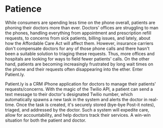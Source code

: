 Patience
========

While consumers are spending less time on the phone overall, patients are phoning their doctors more than ever. Doctors' offices are struggling to man the phones, handling everything from appointment and prescription refill requests, to concerns from sick patients, billing issues, and lately, about how the Affordable Care Act will affect them. However, insurance carriers don't compensate doctors for any of those phone calls and there hasn't been a suitable solution to triaging these requests. Thus, more offices and hospitals are looking for ways to field fewer patients' calls. On the other hand, patients are becoming increasingly frustrated by long wait times on the phone and their requests often disappearing into the ether. Enter Patient.ly.

 Patient.ly is a CRM iPhone application for doctors to manage their patients' requests/concerns. With the magic of the Twilio API, a patient can send a text message to their doctor's designated Twilio number, which automatically spawns a new task in the system and alerts the doctor in real-time.  Once the task is created, it's securely stored (bye-bye Post-it notes), triaged, and addressed by the doctor. Such a system will expedite care, allow for accountability, and help doctors track their services. A win-win situation for both the patient and doctor.
